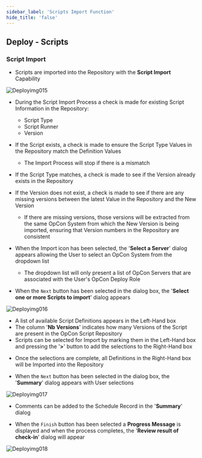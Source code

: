 ```yaml
---
sidebar_label: 'Scripts Import Function'
hide_title: 'false'
---
```


## Deploy - Scripts
    
### Script Import


* Scripts are imported into the Repository with the **Script Import** Capability

![Deployimg015](../static/imgdeploy/Deployimg015.png)

* During the Script Import Process a check is made for existing Script Information in the Repository:
  - Script Type
  - Script Runner
  - Version

* If the Script exists, a check is made to ensure the Script Type Values in the Repository match the Definition Values
  - The Import Process will stop if there is a mismatch

* If the Script Type matches, a check is made to see if the Version already exists in the Repository

* If the Version does not exist, a check is made to see if there are any missing versions between the latest Value in the Repository and the New Version
  - If there are missing versions, those versions will be extracted from the same OpCon System from which the New Version is being imported, ensuring that Version numbers in the Repository are consistent

* When the Import icon has been selected, the '**Select a Server**' dialog appears allowing the User to select an OpCon System from the dropdown list
  - The dropdown list will only present a list of OpCon Servers that are associated with the User's OpCon Deploy Role

* When the ```Next``` button has been selected in the dialog box, the '**Select one or more Scripts to import**' dialog appears

![Deployimg016](../static/imgdeploy/Deployimg016.png) 

  - A list of available Script Definitions appears in the Left-Hand box
  - The column '**Nb Versions**' indicates how many Versions of the Script are present in the OpCon Script Repository
  - Scripts can be selected for Import by marking them in the Left-Hand box and pressing the '**>**' button to add the selections to the Right-Hand box

* Once the selections are complete, all Definitions in the Right-Hand box will be Imported into the Repository

* When the ```Next``` button has been selected in the dialog box, the '**Summary**' dialog appears with User selections

![Deployimg017](../static/imgdeploy/Deployimg017.png)

  - Comments can be added to the Schedule Record in the '**Summary**' dialog

* When the ```Finish``` button has been selected a **Progress Message** is displayed and when the process completes, the '**Review result of check-in**' dialog will appear

![Deployimg018](../static/imgdeploy/Deployimg018.png)   